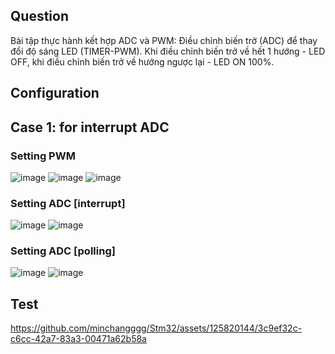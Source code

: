 ## Question
Bài tập thực hành kết hợp ADC và PWM:
Điều chỉnh biến trở (ADC) để thay đổi độ sáng LED (TIMER-PWM). Khi điều chỉnh biến trở về hết 1 hướng - LED OFF, khi điều chỉnh biến trở về hướng ngược lại - LED ON 100%.
## Configuration
## Case 1: for interrupt ADC
### Setting PWM
![image](https://github.com/minchangggg/Stm32/assets/125820144/e41b70f7-0905-4394-b5c1-abd7dba6ce92)
![image](https://github.com/minchangggg/Stm32/assets/125820144/d5fece16-a588-484f-b728-8879407875bc)
![image](https://github.com/minchangggg/Stm32/assets/125820144/09432bbc-0f38-455a-9eb2-4fb5e241606f)
### Setting ADC [interrupt]
![image](https://github.com/minchangggg/Stm32/assets/125820144/c9c02797-3289-4f94-ae51-223a35d0b79d)
![image](https://github.com/minchangggg/Stm32/assets/125820144/7a6a7eed-15bd-44b1-9077-cccbff0a3d14)
### Setting ADC [polling]
![image](https://github.com/minchangggg/Stm32/assets/125820144/88d277df-bd4b-419f-950d-2f0e50923e66)
![image](https://github.com/minchangggg/Stm32/assets/125820144/7a6a7eed-15bd-44b1-9077-cccbff0a3d14)
## Test 
https://github.com/minchangggg/Stm32/assets/125820144/3c9ef32c-c6cc-42a7-83a3-00471a62b58a
